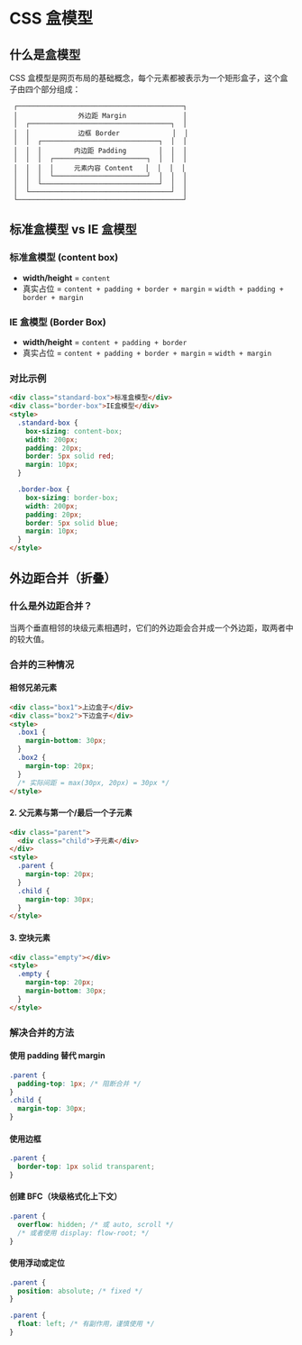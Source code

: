 # CSS 盒模型

## 什么是盒模型

CSS 盒模型是网页布局的基础概念，每个元素都被表示为一个矩形盒子，这个盒子由四个部分组成：

```
 ┌─────────────────────────────────────────┐
 │               外边距 Margin              │
 │  ┌───────────────────────────────────┐  │
 │  │            边框 Border             │  │
 │  │  ┌─────────────────────────────┐  │  │
 │  │  │        内边距 Padding        │  │  │
 │  │  │  ┌───────────────────────┐  │  │  │
 │  │  │  │     元素内容 Content   │  │  │  │
 │  │  │  └───────────────────────┘  │  │  │
 │  │  └─────────────────────────────┘  │  │
 │  └───────────────────────────────────┘  │
 └─────────────────────────────────────────┘
```

## 标准盒模型 vs IE 盒模型

### 标准盒模型 (content box)

- **width/height** = `content`
- 真实占位 = `content + padding + border + margin` = `width + padding + border + margin`

### IE 盒模型 (Border Box)

- **width/height** = `content + padding + border`
- 真实占位 = `content + padding + border + margin` = `width + margin`

### 对比示例

```html
<div class="standard-box">标准盒模型</div>
<div class="border-box">IE盒模型</div>
<style>
  .standard-box {
    box-sizing: content-box;
    width: 200px;
    padding: 20px;
    border: 5px solid red;
    margin: 10px;
  }

  .border-box {
    box-sizing: border-box;
    width: 200px;
    padding: 20px;
    border: 5px solid blue;
    margin: 10px;
  }
</style>
```

## 外边距合并（折叠）

### 什么是外边距合并？

当两个垂直相邻的块级元素相遇时，它们的外边距会合并成一个外边距，取两者中的较大值。

### 合并的三种情况

#### 相邻兄弟元素

```html
<div class="box1">上边盒子</div>
<div class="box2">下边盒子</div>
<style>
  .box1 {
    margin-bottom: 30px;
  }
  .box2 {
    margin-top: 20px;
  }
  /* 实际间距 = max(30px, 20px) = 30px */
</style>
```

#### 2. 父元素与第一个/最后一个子元素

```html
<div class="parent">
  <div class="child">子元素</div>
</div>
<style>
  .parent {
    margin-top: 20px;
  }
  .child {
    margin-top: 30px;
  }
</style>
```

#### 3. 空块元素

```html
<div class="empty"></div>
<style>
  .empty {
    margin-top: 20px;
    margin-bottom: 30px;
  }
</style>
```

### 解决合并的方法

#### 使用 padding 替代 margin

```css
.parent {
  padding-top: 1px; /* 阻断合并 */
}
.child {
  margin-top: 30px;
}
```

#### 使用边框

```css
.parent {
  border-top: 1px solid transparent;
}
```

#### 创建 BFC（块级格式化上下文）

```css
.parent {
  overflow: hidden; /* 或 auto, scroll */
  /* 或者使用 display: flow-root; */
}
```

#### 使用浮动或定位

```css
.parent {
  position: absolute; /* fixed */
}
```

```css
.parent {
  float: left; /* 有副作用，谨慎使用 */
}
```
